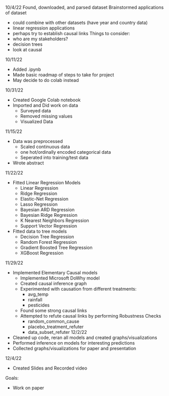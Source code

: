 10/4/22
Found, downloaded, and parsed dataset
Brainstormed applications of dataset
- could combine with other datasets (have year and country data)
- linear regression applications
- perhaps try to establish causal links
Things to consider:
- who are my stakeholders?
- decision trees
- look at causal

10/11/22
- Added .ipynb
- Made basic roadmap of steps to take for project
- May decide to do colab instead

10/31/22
- Created Google Colab notebook
- Imported and Did work on data
	- Surveyed data
	- Removed missing values
	- Visualized Data

11/15/22
- Data was preprocessed
	- Scaled continuous data
	- one hot/ordinally encoded categorical data
	- Seperated into training/test data
- Wrote abstract

11/22/22
- Fitted Linear Regression Models 
	- Linear Regression
	- Ridge Regression
	- Elastic-Net Regression
	- Lasso Regression
	- Bayesian ARD Regression
	- Bayesian Ridge Regression
	- K Nearest Neighbors Regression
	- Support Vector Regression
- Fitted data to tree models 
	- Decision Tree Regression
	- Random Forest Regression
	- Gradient Boosted Tree Regression
	- XGBoost Regression

11/29/22
- Implemented Elementary Causal models
	- Implemented Microsoft DoWhy model
	- Created causal inference graph
	- Experimented with causation from different treatments:
		- avg_temp
		- rainfall
		- pesticides
	- Found some strong causal links
	- Attempted to refute causal links by performing Robustness Checks
		- random_common_cause
		- placebo_treatment_refuter
		- data_subset_refuter
12/2/22
- Cleaned up code, reran all models and created graphs/visualizations
- Performed inference on models for interesting predictions
- Collected graphs/visualizations for paper and presentation

12/4/22
- Created Slides and Recorded video

Goals:
- Work on paper
